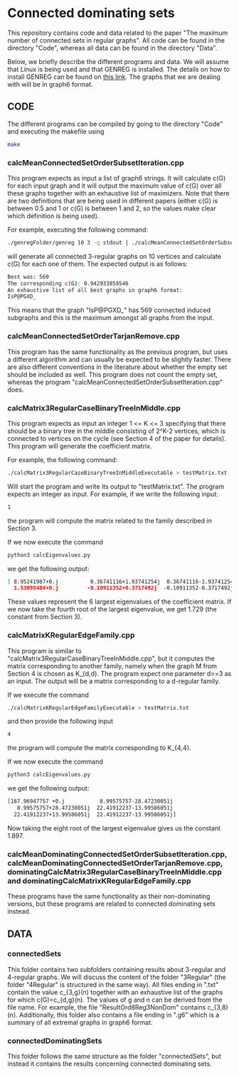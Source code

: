 # Connected dominating sets

This repository contains code and data related to the paper "The maximum number of connected sets in regular graphs". All code can be found in the directory "Code", whereas all data can be found in the directory "Data".

Below, we briefly describe the different programs and data. We will assume that Linux is being used and that GENREG is installed. The details on how to install GENREG can be found on [this link](https://www.mathe2.uni-bayreuth.de/markus/reggraphs.html). The graphs that we are dealing with will be in graph6 format.


## CODE
The different programs can be compiled by going to the directory "Code" and executing the makefile using
```bash
make
```

### calcMeanConnectedSetOrderSubsetIteration.cpp

This program expects as input a list of graph6 strings. It will calculate c(G) for each input graph and it will output the maximum value of c(G) over all these graphs together with an exhaustive list of maximizers. Note that there are two definitions that are being used in different papers (either c(G) is between 0.5 and 1 or c(G) is between 1 and 2, so the values make clear which definition is being used).

For example, executing the following command:

```bash
./genregFolder/genreg 10 3 -g stdout | ./calcMeanConnectedSetOrderSubsetIterationExecutable
```
 will generate all connected 3-regular graphs on 10 vertices and calculate c(G) for each one of them. The expected output is as follows:

```bash
Best was: 569
The corresponding c(G): 0.942933859546
An exhaustive list of all best graphs in graph6 format:
IsP@PGXD_
```

This means that the graph "IsP@PGXD_" has 569 connected induced subgraphs and this is the maximum amongst all graphs from the input.

### calcMeanConnectedSetOrderTarjanRemove.cpp

This program has the same functionality as the previous program, but uses a different algorithm and can usually be expected to be slightly faster. There are also different conventions in the literature about whether the empty set should be included as well. This program does not count the empty set, whereas the program "calcMeanConnectedSetOrderSubsetIteration.cpp" does.

### calcMatrix3RegularCaseBinaryTreeInMiddle.cpp

This program expects as input an integer 1 <= K <= 3 specifying that there should be a binary tree in the middle consisting of 2^K-2 vertices, which is connected to vertices on the cycle (see Section 4 of the paper for details). This program will generate the coefficient matrix.

For example, the following command:
```bash
./calcMatrix3RegularCaseBinaryTreeInMiddleExecutable > testMatrix.txt
```

Will start the program and write its output to "testMatrix.txt". The program expects an integer as input. For example, if we write the following input:

```bash
1
```
the program will compute the matrix related to the family described in Section 3.


If we now execute the command
```bash
python3 calcEigenvalues.py 
```

we get the following output:
```bash
[ 8.95241987+0.j          0.36741116+1.93741254j  0.36741116-1.93741254j
  1.53098484+0.j         -0.10911352+0.3717492j  -0.10911352-0.3717492j ] 
```

These values represent the 6 largest eigenvalues of the coefficient matrix. If we now take the fourth root of the largest eigenvalue, we get 1.729 (the constant from Section 3).

### calcMatrixKRegularEdgeFamily.cpp

This program is similar to "calcMatrix3RegularCaseBinaryTreeInMiddle.cpp", but it computes the matrix corresponding to another family, namely when the graph M from Section 4 is chosen as K_{d,d}. The program expect one parameter d>=3 as an input. The output will be a matrix corresponding to a d-regular family.

If we execute the command
```bash
./calcMatrixKRegularEdgeFamilyExecutable > testMatrix.txt
```
and then provide the following input
```bash
4
```

the program will compute the matrix corresponding to K_{4,4}.

If we now execute the command
```bash
python3 calcEigenvalues.py 
```

we get the following output:
```bash
[167.96947757 +0.j           8.99575757-28.47230051j
   8.99575757+28.47230051j  22.41912237-13.99586051j
  22.41912237+13.99586051j  22.41912237-13.99586051j]
```

Now taking the eight root of the largest eigenvalue gives us the constant 1.897.

### calcMeanDominatingConnectedSetOrderSubsetIteration.cpp, calcMeanDominatingConnectedSetOrderTarjanRemove.cpp, dominatingCalcMatrix3RegularCaseBinaryTreeInMiddle.cpp and dominatingCalcMatrixKRegularEdgeFamily.cpp

These programs have the same functionality as their non-dominating versions, but these programs are related to connected dominating sets instead.

## DATA
### connectedSets
This folder contains two subfolders containing results about 3-regular and 4-regular graphs. We will discuss the content of the folder "3Regular" (the folder "4Regular" is structured in the same way). All files ending in ".txt" contain the value c_{3,g}(n) together with an exhaustive list of the graphs for which c(G)=c_{d,g}(n). The values of g and n can be derived from the file name. For example, the file "ResultOrd8Reg3NonDom" contains c_{3,8}(n). Additionally, this folder also contains a file ending in ".g6" which is a summary of all extremal graphs in graph6 format.

### connectedDominatingSets

This folder follows the same structure as the folder "connectedSets", but instead it contains the results concerning connected dominating sets.
